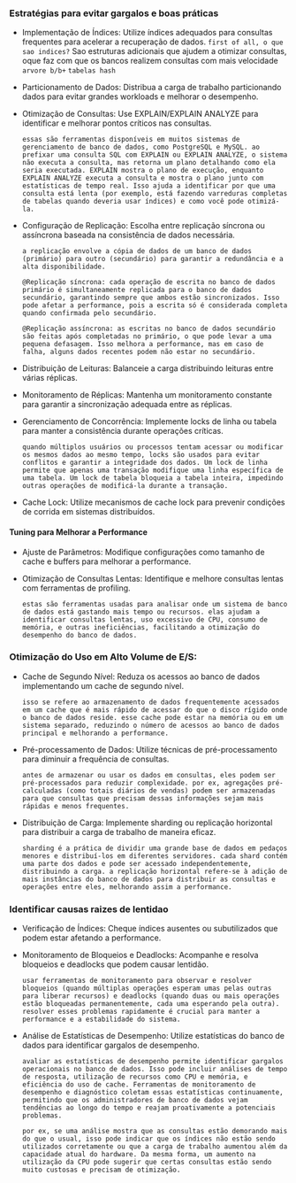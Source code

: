 ### Estratégias para evitar gargalos e boas práticas
- Implementação de Índices: Utilize índices adequados para consultas frequentes para acelerar a recuperação de dados.
`first of all, o que sao indices?` Sao estruturas adicionais que ajudem a otimizar consultas, oque faz com que os bancos realizem consultas com mais velocidade `arvore b/b+` `tabelas hash`
- Particionamento de Dados: Distribua a carga de trabalho particionando dados para evitar grandes workloads e melhorar o desempenho.
- Otimização de Consultas: Use EXPLAIN/EXPLAIN ANALYZE para identificar e melhorar pontos críticos nas consultas.

  `essas são ferramentas disponíveis em muitos sistemas de gerenciamento de banco de dados, como PostgreSQL e MySQL. ao prefixar uma consulta SQL com EXPLAIN ou EXPLAIN ANALYZE, o sistema não executa a consulta, mas retorna um plano detalhando como ela seria executada. EXPLAIN mostra o plano de execução, enquanto EXPLAIN ANALYZE executa a consulta e mostra o plano junto com estatísticas de tempo real. Isso ajuda a identificar por que uma consulta está lenta (por exemplo, está fazendo varreduras completas de tabelas quando deveria usar índices) e como você pode otimizá-la.`
- Configuração de Replicação: Escolha entre replicação síncrona ou assíncrona baseada na consistência de dados necessária.

  `a replicação envolve a cópia de dados de um banco de dados (primário) para outro (secundário) para garantir a redundância e a alta disponibilidade.`

  `@Replicação síncrona: cada operação de escrita no banco de dados primário é simultaneamente replicada para o banco de dados secundário, garantindo sempre que ambos estão sincronizados. Isso pode afetar a performance, pois a escrita só é considerada completa quando confirmada pelo secundário.`

  `@Replicação assíncrona: as escritas no banco de dados secundário são feitas após completadas no primário, o que pode levar a uma pequena defasagem. Isso melhora a performance, mas em caso de falha, alguns dados recentes podem não estar no secundário.`
- Distribuição de Leituras: Balanceie a carga distribuindo leituras entre várias réplicas.
- Monitoramento de Réplicas: Mantenha um monitoramento constante para garantir a sincronização adequada entre as réplicas.
- Gerenciamento de Concorrência: Implemente locks de linha ou tabela para manter a consistência durante operações críticas.

  `quando múltiplos usuários ou processos tentam acessar ou modificar os mesmos dados ao mesmo tempo, locks são usados para evitar conflitos e garantir a integridade dos dados. Um lock de linha permite que apenas uma transação modifique uma linha específica de uma tabela. Um lock de tabela bloqueia a tabela inteira, impedindo outras operações de modificá-la durante a transação.`
- Cache Lock: Utilize mecanismos de cache lock para prevenir condições de corrida em sistemas distribuídos.

#### Tuning para Melhorar a Performance
- Ajuste de Parâmetros: Modifique configurações como tamanho de cache e buffers para melhorar a performance.
- Otimização de Consultas Lentas: Identifique e melhore consultas lentas com ferramentas de profiling.

  `estas são ferramentas usadas para analisar onde um sistema de banco de dados está gastando mais tempo ou recursos. elas ajudam a identificar consultas lentas, uso excessivo de CPU, consumo de memória, e outras ineficiências, facilitando a otimização do desempenho do banco de dados.`

### Otimização do Uso em Alto Volume de E/S:
- Cache de Segundo Nível: Reduza os acessos ao banco de dados implementando um cache de segundo nível.

  `isso se refere ao armazenamento de dados frequentemente acessados em um cache que é mais rápido de acessar do que o disco rígido onde o banco de dados reside. esse cache pode estar na memória ou em um sistema separado, reduzindo o número de acessos ao banco de dados principal e melhorando a performance.`
- Pré-processamento de Dados: Utilize técnicas de pré-processamento para diminuir a frequência de consultas.

  `antes de armazenar ou usar os dados em consultas, eles podem ser pré-processados para reduzir complexidade. por ex, agregações pré-calculadas (como totais diários de vendas) podem ser armazenadas para que consultas que precisam dessas informações sejam mais rápidas e menos frequentes.`
- Distribuição de Carga: Implemente sharding ou replicação horizontal para distribuir a carga de trabalho de maneira eficaz.

  `sharding é a prática de dividir uma grande base de dados em pedaços menores e distribuí-los em diferentes servidores. cada shard contém uma parte dos dados e pode ser acessado independentemente, distribuindo a carga. a replicação horizontal refere-se à adição de mais instâncias do banco de dados para distribuir as consultas e operações entre eles, melhorando assim a performance.`

### Identificar causas raizes de lentidao
- Verificação de Índices: Cheque índices ausentes ou subutilizados que podem estar afetando a performance.


- Monitoramento de Bloqueios e Deadlocks: Acompanhe e resolva bloqueios e deadlocks que podem causar lentidão.

  `usar ferramentas de monitoramento para observar e resolver bloqueios (quando múltiplas operações esperam umas pelas outras para liberar recursos) e deadlocks (quando duas ou mais operações estão bloqueadas permanentemente, cada uma esperando pela outra). resolver esses problemas rapidamente é crucial para manter a performance e a estabilidade do sistema.`
- Análise de Estatísticas de Desempenho: Utilize estatísticas do banco de dados para identificar gargalos de desempenho.

  `avaliar as estatísticas de desempenho permite identificar gargalos operacionais no banco de dados. Isso pode incluir análises de tempo de resposta, utilização de recursos como CPU e memória, e eficiência do uso de cache. Ferramentas de monitoramento de desempenho e diagnóstico coletam essas estatísticas continuamente, permitindo que os administradores de banco de dados vejam tendências ao longo do tempo e reajam proativamente a potenciais problemas.`


  `por ex, se uma análise mostra que as consultas estão demorando mais do que o usual, isso pode indicar que os índices não estão sendo utilizados corretamente ou que a carga de trabalho aumentou além da capacidade atual do hardware. Da mesma forma, um aumento na utilização da CPU pode sugerir que certas consultas estão sendo muito custosas e precisam de otimização.`
